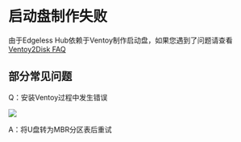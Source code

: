 # 启动盘制作失败
由于Edgeless Hub依赖于Ventoy制作启动盘，如果您遇到了问题请查看[Ventoy2Disk FAQ](https://ventoy.net/cn/doc_ventoy2disk.html)

## 部分常见问题
Q：安装Ventoy过程中发生错误

![](https://pineapple.edgeless.top/picbed/wiki/img/182824.jpg)

A：将U盘转为MBR分区表后重试